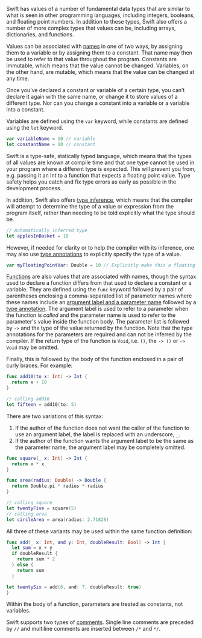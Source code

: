 Swift has values of a number of fundamental data types that are similar to what is seen in other programming languages, including integers, booleans, and floating point numbers. In addition to these types, Swift also offers a number of more complex types that values can be, including arrays, dictionaries, and functions.

Values can be associated with [names][naming] in one of two ways, by assigning them to a variable or by assigning them to a constant. That name may then be used to refer to that value throughout the program. Constants are immutable, which means that the value cannot be changed. Variables, on the other hand, are mutable, which means that the value can be changed at any time.

Once you’ve declared a constant or variable of a certain type, you can’t declare it again with the same name, or change it to store values of a different type. Nor can you change a constant into a variable or a variable into a constant.

Variables are defined using the `var` keyword, while constants are defined using the `let` keyword.

```swift
var variableName = 10 // variable
let constantName = 10 // constant
```

Swift is a type-safe, statically typed language, which means that the types of all values are known at compile time and that one type cannot be used in your program where a different type is expected. This will prevent you from, e.g. passing it an Int to a function that expects a floating point value. Type safety helps you catch and fix type errors as early as possible in the development process.

In addition, Swift also offers [type inference][type inference], which means that the compiler will attempt to determine the type of a value or expression from the program itself, rather than needing to be told explicitly what the type should be.

```swift
// Automatically inferred type
let applesInBasket = 10
```

However, if needed for clarity or to help the compiler with its inference, one may also use [type annotations][type annotations] to explicitly specify the type of a value.

```swift
var myFloatingPointVar: Double = 10 // Explicitly make this a floating point value rather than an integer
```

[Functions][functions] are also values that are associated with names, though the syntax used to declare a function differs from that used to declare a constant or a variable. They are defined using the `func` keyword followed by a pair of parentheses enclosing a comma-separated list of parameter names where these names include an [argument label and a parameter name][argument labels] followed by a [type annotation][type annotations]. The argument label is used to refer to a parameter when the function is _called_ and the parameter name is used to refer to the parameter's value inside the function body. The parameter list is followed by `->` and the type of the value returned by the function. Note that the type annotations for the parameters are required and can not be inferred by the compiler. If the return type of the function is `Void`, i.e. `()`, the `-> ()` or `-> Void` may be omitted.

Finally, this is followed by the body of the function enclosed in a pair of curly braces. For example:

```swift
func add10(to x: Int) -> Int {
  return x + 10
}

// calling add10
let fifteen = add10(to: 5)
```

There are two variations of this syntax:

1. If the author of the function does not want the caller of the function to use an argument label, the label is replaced with an underscore, `_`.
2. If the author of the function wants the argument label to be the same as the parameter name, the argument label may be completely omitted.

```swift
func square(_ x: Int) -> Int {
  return x * x
}

func area(radius: Double) -> Double {
  return Double.pi * radius * radius
}

// calling square
let twentyFive = square(5)
// calling area
let circleArea = area(radius: 2.71828)
```

All three of these variants may be used within the same function definition:

```swift
func add(_ x: Int, and y: Int, doubleResult: Bool) -> Int {
  let sum = x + y
  if doubleResult {
    return sum * 2
  } else {
    return sum
  }

let twentySix = add(6, and: 7, doubleResult: true)
}
```

Within the body of a function, parameters are treated as constants, not variables.

Swift supports two types of [comments][comments]. Single line comments are preceded by `//` and multiline comments are inserted between `/*` and `*/`.

[naming]: https://docs.swift.org/swift-book/LanguageGuide/TheBasics.html#ID313
[type inference]: https://docs.swift.org/swift-book/LanguageGuide/TheBasics.html#ID322
[type annotations]: https://docs.swift.org/swift-book/LanguageGuide/TheBasics.html#ID312
[functions]: https://docs.swift.org/swift-book/LanguageGuide/Functions.html
[argument labels]: https://docs.swift.org/swift-book/LanguageGuide/TheBasics.html#ID166
[comments]: https://docs.swift.org/swift-book/LanguageGuide/TheBasics.html#ID315
